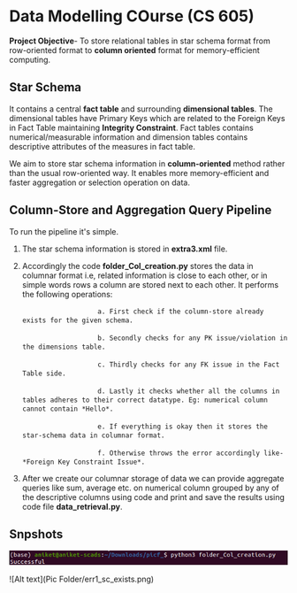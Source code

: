 # Data Modelling COurse (CS 605)

**Project Objective**- To store relational tables in star schema format from row-oriented format to **column oriented** format for memory-efficient computing.

## Star Schema
It contains a central **fact table** and surrounding **dimensional tables**. The dimensional tables have Primary Keys which are related to the Foreign Keys in Fact Table maintaining **Integrity Constraint**. Fact tables contains numerical/measurable information and dimension tables contains descriptive attributes of the measures in fact table.

We aim to store star schema information in **column-oriented** method rather than the usual row-oriented way. It enables more memory-efficient and faster aggregation or selection operation on data.

## Column-Store and Aggregation Query Pipeline
To run the pipeline it's simple.
1. The star schema information is stored in **extra3.xml** file.
2. Accordingly the code **folder_Col_creation.py** stores the data in columnar format i.e, related information is close to each other, or in simple words rows a column are stored next to each other. It performs the following operations:
   
                          a. First check if the column-store already exists for the given schema.
   
                          b. Secondly checks for any PK issue/violation in the dimensions table.

                          c. Thirdly checks for any FK issue in the Fact Table side.
                          
                          d. Lastly it checks whether all the columns in tables adheres to their correct datatype. Eg: numerical column cannot contain *Hello*.
                          
                          e. If everything is okay then it stores the star-schema data in columnar format.
                          
                          f. Otherwise throws the error accordingly like- *Foreign Key Constraint Issue*.
3. After we create our columnar storage of data we can provide aggregate queries like sum, average etc. on numerical column grouped by any of the descriptive columns using code and print and save the results using code file **data_retrieval.py**.


## Snpshots
![Alt text](Pic_Folder/successful.png)

![Alt text](Pic Folder/err1_sc_exists.png)
